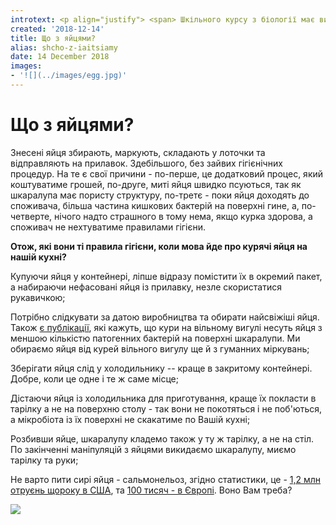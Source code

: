 ```yaml
---
introtext: <p align="justify"> <span> Шкільного курсу з біології має вистачити, щоб розуміти, кудою на світ з'являються яйця. Тому цілком логічно і очікувано, що на їх поверхні є кишкова паличка та всякі спорові мікроорганізми. А не рідко це ще й стафілокок, сальмонелла та інша, часто, антибіотикорезистентна живність, з якою нам би не хотілося мати справу.</span></p>
created: '2018-12-14'
title: Що з яйцями?
alias: shcho-z-iaitsiamy
date: 14 December 2018
images:
- '![](../images/egg.jpg)'
---
```


# Що з яйцями?

Знесені яйця збирають, маркують, складають у лоточки та відправляють на прилавок. Здебільшого, без зайвих гігієнічних процедур. На те є свої причини - по-перше, це додатковий процес, який коштуватиме грошей, по-друге, миті яйця швидко псуються, так як шкаралупа має пористу структуру, по-третє - поки яйця доходять до споживача, більша частина кишкових бактерій на поверхні гине, а, по-четверте, нічого надто страшного в тому нема, якщо курка здорова, а споживач не нехтуватиме правилами гігієни.

**Отож, які вони ті правила гігієни, коли мова йде про курячі яйця на нашій кухні?**

Купуючи яйця у контейнері, ліпше відразу помістити їх в окремий пакет, а набираючи нефасовані яйця із прилавку, незле скористатися рукавичкою;

Потрібно слідкувати за датою виробництва та обирати найсвіжіші яйця. Також [є публікації](https://www.sciencedirect.com/science/article/pii/S0168160517303963), які кажуть, що кури на вільному вигулі несуть яйця з меншою кількістю патогенних бактерій на поверхні шкаралупи. Ми обираємо яйця від курей вільного вигулу ще й з гуманних міркувань;

Зберігати яйця слід у холодильнику -- краще в закритому контейнері. Добре, коли це одне і те ж саме місце;

Дістаючи яйця із холодильника для приготування, краще їх покласти в тарілку а не на поверхню столу - так вони не покотяться і не поб'ються, а мікробіота із їх поверхні не скакатиме по Вашій кухні;

Розбивши яйце, шкаралупу кладемо також у ту ж тарілку, а не на стіл. По закінченні маніпуляцій з яйцями викидаємо шкаралупу, миємо тарілку та руки;

Не варто пити сирі яйця - сальмонельоз, згідно статистики, це - [1,2 млн отруєнь щороку в США](https://www.cdc.gov/salmonella/index.html), та [100 тисяч - в Європі](https://www.efsa.europa.eu/en/topics/topic/salmonella). Воно Вам треба?

![](../images/egg.jpg)

